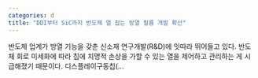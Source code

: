 ```yaml
---
categories: d
title: "DDI부터 SiC까지 반도체 열 잡는 방열 필름 개발 확산"
---
```

반도체 업계가 방열 기능을 갖춘 신소재 연구개발(R&D)에 잇따라 뛰어들고 있다. 반도체 회로 미세화에 따라 칩에 치명적 손상을 가할 수 있는 열을 제어하고 관리하는 게 시급해졌기 때문이다. 디스플레이구동칩(...